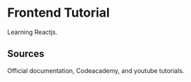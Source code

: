 # Frontend Tutorial
Learning Reactjs.

## Sources
Official documentation, Codeacademy, and youtube tutorials.